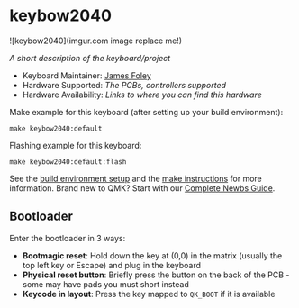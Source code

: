 # keybow2040

![keybow2040](imgur.com image replace me!)

*A short description of the keyboard/project*

* Keyboard Maintainer: [James Foley](https://github.com/jamesfoley)
* Hardware Supported: *The PCBs, controllers supported*
* Hardware Availability: *Links to where you can find this hardware*

Make example for this keyboard (after setting up your build environment):

    make keybow2040:default

Flashing example for this keyboard:

    make keybow2040:default:flash

See the [build environment setup](https://docs.qmk.fm/#/getting_started_build_tools) and the [make instructions](https://docs.qmk.fm/#/getting_started_make_guide) for more information. Brand new to QMK? Start with our [Complete Newbs Guide](https://docs.qmk.fm/#/newbs).

## Bootloader

Enter the bootloader in 3 ways:

* **Bootmagic reset**: Hold down the key at (0,0) in the matrix (usually the top left key or Escape) and plug in the keyboard
* **Physical reset button**: Briefly press the button on the back of the PCB - some may have pads you must short instead
* **Keycode in layout**: Press the key mapped to `QK_BOOT` if it is available
